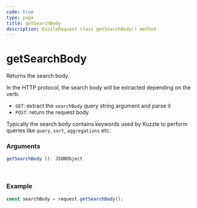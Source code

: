```yaml
---
code: true
type: page
title: getSearchBody
description: KuzzleRequest class getSearchBody() method
---
```


# getSearchBody

<SinceBadge version="2.11.0" />

Returns the search body.

In the HTTP protocol, the search body will be extracted depending on the verb:
  - `GET`: extract the `searchBody` query string argument and parse it
  - `POST`: return the request body

Typically the search body contains keywords used by Kuzzle to perform queries like `query`, `sort`, `aggregations` etc.

### Arguments

```ts
getSearchBody (): JSONObject
```

</br>


### Example

```ts
const searchBody = request.getSearchBody();
```
